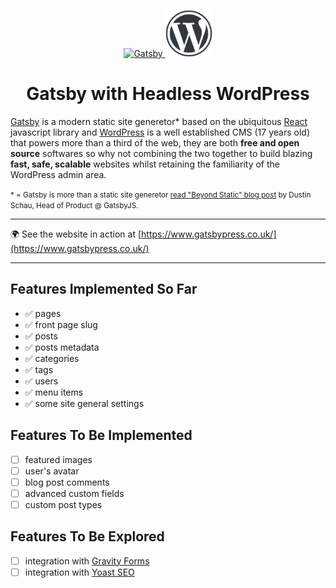 <p align="center">
  <a href="https://www.gatsbyjs.org">
    <img alt="Gatsby" src="https://www.gatsbyjs.com/Gatsby-Monogram.svg" width="75" />
  </a>
  <a href="https://wordpress.org/">
    <img alt="WordPress" src="/static/wordpress-logotype-w-mark.png" width="75" />
  </a>
</p>
<h1 align="center">
  Gatsby with Headless WordPress
</h1>

[Gatsby](https://www.gatsbyjs.org/) is a modern static site generetor\* based on the ubiquitous [React](https://reactjs.org/) javascript library and [WordPress](https://wordpress.org/) is a well established CMS (17 years old) that powers more than a third of the web, they are both **free and open source** softwares so why not combining the two together to build blazing **fast, safe, scalable** websites whilst retaining the familiarity of the WordPress admin area.

<small>\* = Gatsby is more than a static site generetor <a href="https://www.gatsbyjs.org/blog/2018-10-15-beyond-static-intro/">read "Beyond Static" blog post</a> by Dustin Schau, Head of Product @ GatsbyJS.</small>

---

🌍 See the website in action at [https://www.gatsbypress.co.uk/](https://www.gatsbypress.co.uk/)

---

## Features Implemented So Far

- ✅ pages
- ✅ front page slug
- ✅ posts
- ✅ posts metadata
- ✅ categories
- ✅ tags
- ✅ users
- ✅ menu items
- ✅ some site general settings

## Features To Be Implemented

- [ ] featured images
- [ ] user's avatar
- [ ] blog post comments
- [ ] advanced custom fields
- [ ] custom post types

## Features To Be Explored

- [ ] integration with [Gravity Forms](https://www.gravityforms.com/)
- [ ] integration with [Yoast SEO](https://yoast.com/wordpress/plugins/seo/)
